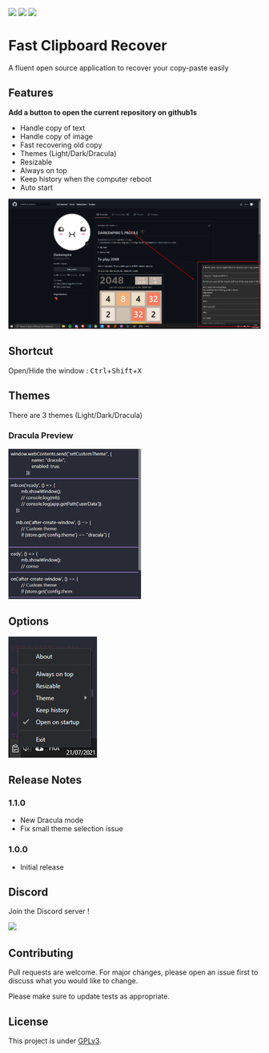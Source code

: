 ![](https://img.shields.io/codefactor/grade/github/Darkempire78/Fast-Clipboard-Recover?style=for-the-badge) ![](https://img.shields.io/github/repo-size/Darkempire78/Fast-Clipboard-Recover?style=for-the-badge) <a href="https://discord.com/invite/sPvJmY7mcV"><img src="https://img.shields.io/discord/831524351311609907?color=%237289DA&label=DISCORD&style=for-the-badge"></a>

# Fast Clipboard Recover
A fluent open source application to recover your copy-paste easily

## Features

**Add a button to open the current repository on github1s**

* Handle copy of text
* Handle copy of image
* Fast recovering old copy
* Themes (Light/Dark/Dracula)
* Resizable
* Always on top
* Keep history when the computer reboot
* Auto start

<img src="https://github.com/Darkempire78/Fast-Clipboard-Recover/blob/main/Preview.png" width="900"/>

## Shortcut

Open/Hide the window : <kbd>Ctrl</kbd>+<kbd>Shift</kbd>+<kbd>X</kbd>

## Themes

There are 3 themes (Light/Dark/Dracula)

### Dracula Preview

<img src="Dracula.png" height="300"/>

## Options

<img src="Options.png"/>

## Release Notes

### 1.1.0
* New Dracula mode
* Fix small theme selection issue

### 1.0.0
* Initial release

## Discord

Join the Discord server !

[![](https://i.imgur.com/UfyvtOL.png)](https://discord.gg/sPvJmY7mcV)

## Contributing

Pull requests are welcome. For major changes, please open an issue first to discuss what you would like to change.

Please make sure to update tests as appropriate.


## License

This project is under [GPLv3](LICENSE).
